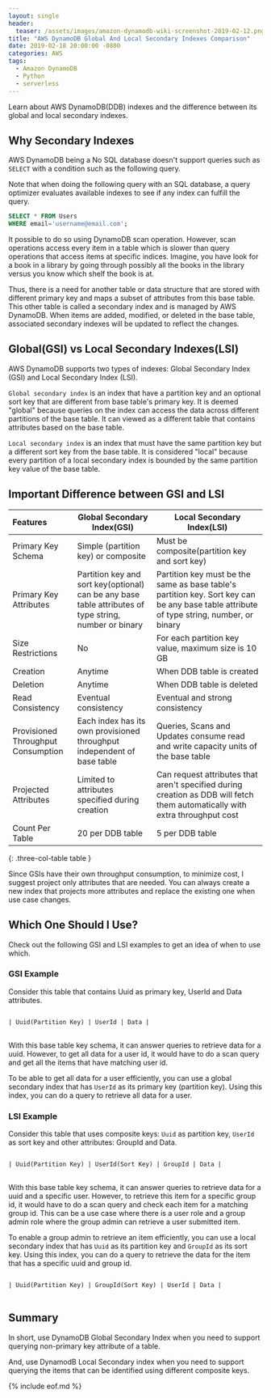 ```yaml
---
layout: single
header:
  teaser: /assets/images/amazon-dynamodb-wiki-screenshot-2019-02-12.png
title: "AWS DynamoDB Global And Local Secondary Indexes Comparison"
date: 2019-02-18 20:00:00 -0800
categories: AWS
tags:
  - Amazon DynamoDB
  - Python
  - serverless
---
```

Learn about AWS DynamoDB(DDB) indexes and the difference between its global and local secondary indexes.  

## Why Secondary Indexes
AWS DynamoDB being a No SQL database doesn't support queries such as `SELECT` with a condition such as the following query. 

Note that when doing the following query with an SQL database, a query optimizer evaluates available indexes to see if any index can fulfill the query.  

```sql
SELECT * FROM Users
WHERE email='username@email.com';
```

It possible to do so using DynamoDB scan operation. However, scan operations access every item in a table which is slower than query operations that access items at specific indices. Imagine, you have look for a book in a library by going through possibly all the books in the library versus you know which shelf the book is at. 

Thus, there is a need for another table or data structure that are stored with different primary key and maps a subset of attributes from this base table. This other table is called a secondary index and is managed by AWS DynamoDB. When items are added, modified, or deleted in the base table, associated secondary indexes will be updated to reflect the changes.  

## Global(GSI) vs Local Secondary Indexes(LSI)
AWS DynamoDB supports two types of indexes: Global Secondary Index (GSI) and Local Secondary Index (LSI).  

`Global secondary index` is an index that have a partition key and an optional sort key that are different from base table's primary key. It is deemed "global" because queries on the index can access the data across different partitions of the base table. It can viewed as a different table that contains attributes based on the base table.  

`Local secondary index` is an index that must have the same partition key but a different sort key from the base table. It is considered "local" because every partition of a local secondary index is bounded by the same partition key value of the base table. 

## Important Difference between GSI and LSI

| Features | Global Secondary Index(GSI) | Local Secondary Index(LSI) |
|:---|---|---|
| Primary Key Schema | Simple (partition key) or composite | Must be composite(partition key and sort key) | 
| Primary Key Attributes | Partition key and sort key(optional) can be any base table attributes of type string, number or binary | Partition key must be the same as base table's partition key. Sort key can be any base table attribute of type string, number, or binary |
| Size Restrictions | No | For each partition key value, maximum size is 10 GB |
| Creation | Anytime | When DDB table is created  |
| Deletion | Anytime | When DDB table is deleted |
| Read Consistency | Eventual consistency | Eventual and strong consistency |
| Provisioned Throughput Consumption | Each index has its own provisioned throughput independent of base table | Queries, Scans and Updates consume read and write capacity units of the base table |
| Projected Attributes | Limited to attributes specified during creation | Can request attributes that aren't specified during creation as DDB will fetch them automatically with extra throughput cost |
| Count Per Table | 20 per DDB table | 5 per DDB table |
{: .three-col-table table }

Since GSIs have their own throughput consumption, to minimize cost, I suggest project only attributes that are needed. You can always create a new index that projects more attributes and replace the existing one when use case changes.  

## Which One Should I Use?
Check out the following GSI and LSI examples to get an idea of when to use which. 

### GSI Example
Consider this table that contains Uuid as primary key, UserId and Data attributes. 

<pre class='code'>
<code>
| Uuid(Partition Key) | UserId | Data | 
</code>
</pre>

With this base table key schema, it can answer queries to retrieve data for a uuid. However, to get all data for a user id, it would have to do a scan query and get all the items that have matching user id.  

To be able to get all data for a user efficiently, you can use a global secondary index that has `UserId` as its primary key (partition key). Using this index, you can do a query to retrieve all data for a user.  

### LSI Example 
Consider this table that uses composite keys: `Uuid` as partition key, `UserId` as sort key and other attributes: GroupId and Data. 

<pre class='code'>
<code>
| Uuid(Partition Key) | UserId(Sort Key) | GroupId | Data |
</code>
</pre>

With this base table key schema, it can answer queries to retrieve data for a uuid and a specific user. However, to retrieve this item for a specific group id, it would have to do a scan query and check each item for a matching group id. This can be a use case where there is a user role and a group admin role where the group admin can retrieve a user submitted item.   

To enable a group admin to retrieve an item efficiently, you can use a local secondary index that has `Uuid` as its partition key and `GroupId` as its sort key. Using this index, you can do a query to retrieve the data for the item that has a specific uuid and group id.   

<pre class='code'>
<code>
| Uuid(Partition Key) | GroupId(Sort Key) | UserId | Data |
</code>
</pre>

## Summary
In short, use DynamoDB Global Secondary Index when you need to support querying non-primary key attribute of a table.   

And, use DynamodB Local Secondary index when you need to support querying the items that can be identified using different composite keys. 

{% include eof.md %}